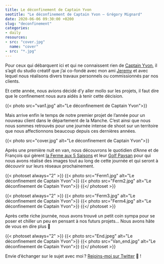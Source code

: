 ```yaml
---
title: Le déconfinement de Captain Yvon
seotitle: "Le déconfinement de Captain Yvon — Grégory Mignard"
date: 2020-06-06 09:30:00 +0200
slug: "deconfinement"
categories:
- daily
resources:
- src: "cover.jpg"
  name: "cover"
- src: "*.jpg"
---
```


Pour ceux qui débarquent ici et qui ne connaissent rien de [Captain Yvon](https://captainyvon.fr), il s’agit du studio créatif que j’ai co-fondé avec mon ami [Jeremy](https://djisupertramp.com) et avec lequel nous réalisons divers travaux personnels ou commissionnés par nos clients.

Et cette année, nous avions décidé d’y aller mollo sur les projets, il faut dire que le confinement nous aura aidés à tenir cette décision.

{{< photo src="van1.jpg" alt="Le déconfinement de Captain Yvon">}}

Mais arrive enfin le temps de notre premier projet de l’année pour un nouveau client dans le département de la Manche. C’est ainsi que nous nous sommes retrouvés pour une journée intense de shoot sur un territoire que nous affectionnons beaucoup depuis ces dernières années.

{{< photo src="cover.jpg" alt="Le déconfinement de Captain Yvon">}}

Après une première nuit en van, nous découvrons le quotidien d’Anne et de François qui gèrent [la Ferme aux 5 Saisons](https://lafermeaux5saisons.fr) et leur [Golf Paysan](https://golfpaysan.fr) pour qui nous avons réalisé des images tout au long de cette journée et qui seront à découvrir sur leurs réseaux prochainement.

{{< photoset always="2" >}}
{{< photo src="Ferm1.jpg" alt="Le déconfinement de Captain Yvon">}}
{{< photo src="Ferm2.jpg" alt="Le déconfinement de Captain Yvon">}}
{{</ photoset >}}

{{< photoset always="2" >}}
{{< photo src="Ferm3.jpg" alt="Le déconfinement de Captain Yvon">}}
{{< photo src="Ferm4.jpg" alt="Le déconfinement de Captain Yvon">}}
{{</ photoset >}}

Après cette riche journée, nous avons trouvé un petit coin sympa pour se poser et chiller un peu en pensant à nos futurs projets... Nous avons hâte de vous en dire plus 🤫

{{< photoset always="2" >}}
{{< photo src="End.jpeg" alt="Le déconfinement de Captain Yvon">}}
{{< photo src="Van_end.jpg" alt="Le déconfinement de Captain Yvon">}}
{{</ photoset >}}

Envie d’échanger sur le sujet avec moi ? [Rejoins-moi sur Twitter](http://twitter.com/gregmignard) 🐥 !
